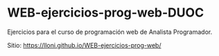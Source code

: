 # WEB-ejercicios-prog-web-DUOC
Ejercicios para el curso de programación web de Analista Programador.

Sitio: https://lloni.github.io/WEB-ejercicios-prog-web/
